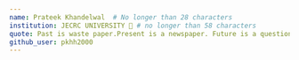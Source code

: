```yaml
---
name: Prateek Khandelwal  # No longer than 28 characters
institution: JECRC UNIVERSITY 🚩 # no longer than 58 characters
quote: Past is waste paper.Present is a newspaper. Future is a question paper. - Dr.APJ Abdul Kalam
github_user: pkhh2000
---
```

